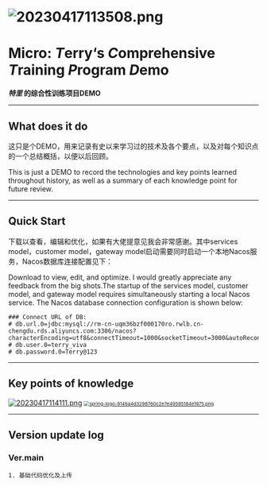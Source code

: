 #                        ![20230417113508.png](https://s2.loli.net/2023/04/17/g2fQkne17ToY6H4.png)

# Micro:	*T*erry‘s *C*omprehensive *T*raining *P*rogram *D*emo

***特里* 的综合性训练项目DEMO**





---

## What does it do

这只是个DEMO，用来记录有史以来学习过的技术及各个要点，以及对每个知识点的一个总结概括，以便以后回顾。

This is just a DEMO to record the technologies and key points learned throughout history, as well as a summary of each knowledge point for future review.





---

## Quick Start

下载以查看，编辑和优化，如果有大佬提意见我会非常感谢。其中services model，customer model，gateway model启动需要同时启动一个本地Nacos服务，Nacos数据库连接配置见下：

Download to view, edit, and optimize. I would greatly appreciate any feedback from the big shots.The startup of the services model, customer model, and gateway model requires simultaneously starting a local Nacos service. The Nacos database connection configuration is shown below:
```
### Connect URL of DB:
# db.url.0=jdbc:mysql://rm-cn-uqm36bzf000170ro.rwlb.cn-chengdu.rds.aliyuncs.com:3306/nacos?characterEncoding=utf8&connectTimeout=1000&socketTimeout=3000&autoReconnect=true&useUnicode=true&useSSL=false&serverTimezone=UTC
# db.user.0=terry_viva
# db.password.0=Terry@123
```





---

## Key points of knowledge



[![20230417114111.png](https://s2.loli.net/2023/04/17/qYQxlFVMPRo3phD.png)](https://nacos.io) [<img src="https://s2.loli.net/2023/04/17/gVTBXrd4SD3h89F.png" alt="spring-logo-9146a4d3298760c2e7e49595184e1975.png" style="zoom: 67%;" />](https://spring.io/)





---

## Version update log

### Ver.main

```
1. 基础代码优化及上传
```

